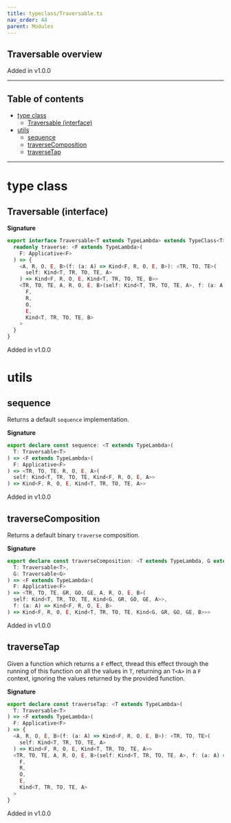 ```yaml
---
title: typeclass/Traversable.ts
nav_order: 44
parent: Modules
---
```


## Traversable overview

Added in v1.0.0

---

<h2 class="text-delta">Table of contents</h2>

- [type class](#type-class)
  - [Traversable (interface)](#traversable-interface)
- [utils](#utils)
  - [sequence](#sequence)
  - [traverseComposition](#traversecomposition)
  - [traverseTap](#traversetap)

---

# type class

## Traversable (interface)

**Signature**

```ts
export interface Traversable<T extends TypeLambda> extends TypeClass<T> {
  readonly traverse: <F extends TypeLambda>(
    F: Applicative<F>
  ) => {
    <A, R, O, E, B>(f: (a: A) => Kind<F, R, O, E, B>): <TR, TO, TE>(
      self: Kind<T, TR, TO, TE, A>
    ) => Kind<F, R, O, E, Kind<T, TR, TO, TE, B>>
    <TR, TO, TE, A, R, O, E, B>(self: Kind<T, TR, TO, TE, A>, f: (a: A) => Kind<F, R, O, E, B>): Kind<
      F,
      R,
      O,
      E,
      Kind<T, TR, TO, TE, B>
    >
  }
}
```

Added in v1.0.0

# utils

## sequence

Returns a default `sequence` implementation.

**Signature**

```ts
export declare const sequence: <T extends TypeLambda>(
  T: Traversable<T>
) => <F extends TypeLambda>(
  F: Applicative<F>
) => <TR, TO, TE, R, O, E, A>(
  self: Kind<T, TR, TO, TE, Kind<F, R, O, E, A>>
) => Kind<F, R, O, E, Kind<T, TR, TO, TE, A>>
```

Added in v1.0.0

## traverseComposition

Returns a default binary `traverse` composition.

**Signature**

```ts
export declare const traverseComposition: <T extends TypeLambda, G extends TypeLambda>(
  T: Traversable<T>,
  G: Traversable<G>
) => <F extends TypeLambda>(
  F: Applicative<F>
) => <TR, TO, TE, GR, GO, GE, A, R, O, E, B>(
  self: Kind<T, TR, TO, TE, Kind<G, GR, GO, GE, A>>,
  f: (a: A) => Kind<F, R, O, E, B>
) => Kind<F, R, O, E, Kind<T, TR, TO, TE, Kind<G, GR, GO, GE, B>>>
```

Added in v1.0.0

## traverseTap

Given a function which returns a `F` effect, thread this effect
through the running of this function on all the values in `T`,
returning an `T<A>` in a `F` context, ignoring the values
returned by the provided function.

**Signature**

```ts
export declare const traverseTap: <T extends TypeLambda>(
  T: Traversable<T>
) => <F extends TypeLambda>(
  F: Applicative<F>
) => {
  <A, R, O, E, B>(f: (a: A) => Kind<F, R, O, E, B>): <TR, TO, TE>(
    self: Kind<T, TR, TO, TE, A>
  ) => Kind<F, R, O, E, Kind<T, TR, TO, TE, A>>
  <TR, TO, TE, A, R, O, E, B>(self: Kind<T, TR, TO, TE, A>, f: (a: A) => Kind<F, R, O, E, B>): Kind<
    F,
    R,
    O,
    E,
    Kind<T, TR, TO, TE, A>
  >
}
```

Added in v1.0.0
